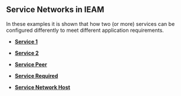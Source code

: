 ## Service Networks in IEAM

In these examples it is shown that how two (or more) services can be configured differently to meet different application requirements. 

- **[Service 1](https://github.com/edgedock/example/tree/master/network/register/01-service1)**

- **[Service 2](https://github.com/edgedock/example/tree/master/network/register/02-service2)**

- **[Service Peer](https://github.com/edgedock/example/tree/master/network/register/03-service-peer)**                  

- **[Service Required](https://github.com/edgedock/example/tree/master/network/register/04-service-required)**

- **[Service Network Host](https://github.com/edgedock/example/tree/master/network/register/05-service-network-host)**
 
